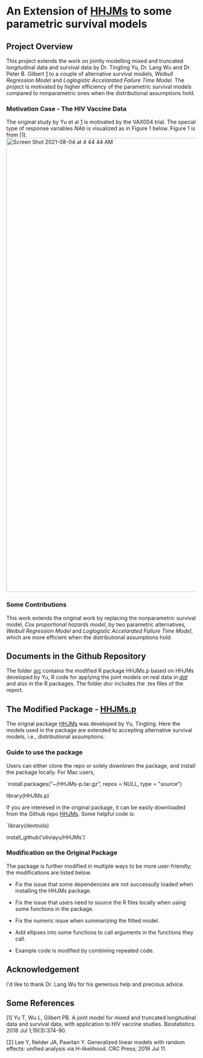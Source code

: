 # An Extension of [HHJMs](https://github.com/oliviayu/HHJMs) to some parametric survival models

## Project Overview

This project extends the work on jointly modelling mixed and truncated longitudinal data and survival data by Dr. Tingting Yu, Dr. Lang Wu and Dr. Peter B. Gilbert [1](https://academic.oup.com/biostatistics/article/19/3/374/4210131?login=true) to a couple of alternative survival models, *Weibull Regression Model* and *Loglogistic Accelarated Failure Time Model*. The project is motivated by higher efficiency of the parametric survival models compared to nonparametric ones when the distributional assumptions hold. 

### Motivation Case - The HIV Vaccine Data

The original study by Yu et al [1](https://academic.oup.com/biostatistics/article/19/3/374/4210131?login=true) is motivated by the VAX004 trial.  The special type of response variables *NAb* is visualized as in Figure 1 below. Figure 1 is from [1].
<img width="1199" alt="Screen Shot 2021-08-04 at 4 44 44 AM" src="https://user-images.githubusercontent.com/70077322/128175220-ff0a1735-f15f-4f65-9542-9a0ec45f9755.png">

### Some Contributions

This work extends the original work by replacing the nonparametric survival model, *Cox proportional hazards model*, by two parametric alternatives, *Weibull Regression Model* and *Loglogistic Accelarated Failure Time Model*, which are more efficient when the distributional assumptions hold.


## Documents in the Github Repository

The folder [*src*](src) contains the modified R package HHJMs.p based on HHJMs developed by Yu, R code for applying the joint models on real data in [*dat*](dat) and also in the R packages. The folder *doc* includes the .tex files of the report.


## The Modified Package - [HHJMs.p](HHJMs-p.tar.gz)

The orignal package [HHJMs](https://github.com/oliviayu/HHJMs) was developed by Yu, Tingting. Here the models used in the package are extended to accepting alternative survival models, i.e., distributional assumptions. 

### Guide to use the package

Users can either clone the repo or solely downlown the package, and install the package locally. For Mac users,

`install.packages("~/HHJMs-p.tar.gz", repos = NULL, type = "source")

library(HHJMs.p)`

If you are interesed in the original package, it can be easily downloaded from the Github repo [HHJMs](https://github.com/oliviayu/HHJMs). Some helpful code is:

`library(devtools)

install_github('oliviayu/HHJMs')`

### Modification on the Original Package

The package is further modified in multiple ways to be more user-friendly; the modifications are listed below.

- Fix the issue that some dependencies are not successully loaded when installing the HHJMs package.

- Fix the issue that users need to source the R files locally when using some functions in the package.

- Fix the numeric issue when summarizing the fitted model.

- Add ellipses into some functions to call arguments in the functions they call.

- Example code is modified by combining repeated code.

## Acknowledgement

I'd like to thank Dr. Lang Wu for his generous help and precious advice.


## Some References

[1] Yu T, Wu L, Gilbert PB. A joint model for mixed and truncated longitudinal data and survival data, with application to HIV vaccine studies. Biostatistics. 2018 Jul 1;19(3):374-90.

[2] Lee Y, Nelder JA, Pawitan Y. Generalized linear models with random effects: unified analysis via H-likelihood. CRC Press; 2018 Jul 11.
